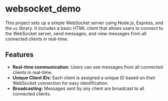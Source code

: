 # websocket_demo

This project sets up a simple WebSocket server using Node.js, Express, and the `ws` library. It includes a basic HTML client that allows users to connect to the WebSocket server, send messages, and view messages from all connected clients in real-time.

## Features

- **Real-time communication:** Users can see messages from all connected clients in real-time.
- **Unique Client IDs:** Each client is assigned a unique ID based on their WebSocket connection for easy identification.
- **Broadcasting:** Messages sent by any client are broadcast to all connected clients.
